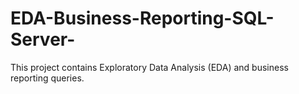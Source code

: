 # EDA-Business-Reporting-SQL-Server-
This project contains Exploratory Data Analysis (EDA)  and  business reporting queries.
